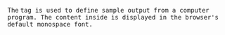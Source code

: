 The <samp> tag is used to define sample output from a computer program. The content inside is displayed in the browser's default monospace font.
